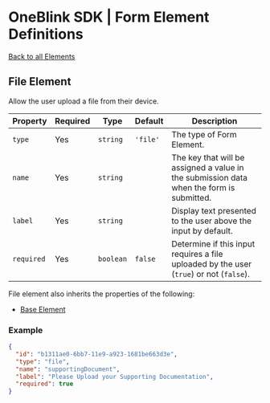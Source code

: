 # OneBlink SDK | Form Element Definitions

[Back to all Elements](../README.md)

## File Element

Allow the user upload a file from their device.

| Property   | Required | Type      | Default  | Description                                                                              |
| ---------- | -------- | --------- | -------- | ---------------------------------------------------------------------------------------- |
| `type`     | Yes      | `string`  | `'file'` | The type of Form Element.                                                                |
| `name`     | Yes      | `string`  |          | The key that will be assigned a value in the submission data when the form is submitted. |
| `label`    | Yes      | `string`  |          | Display text presented to the user above the input by default.                           |
| `required` | Yes      | `boolean` | `false`  | Determine if this input requires a file uploaded by the user (`true`) or not (`false`).  |

File element also inherits the properties of the following:

-   [Base Element](./base-element.md)

### Example

```JSON
{
  "id": "b1311ae0-6bb7-11e9-a923-1681be663d3e",
  "type": "file",
  "name": "supportingDocument",
  "label": "Please Upload your Supporting Documentation",
  "required": true
}
```
